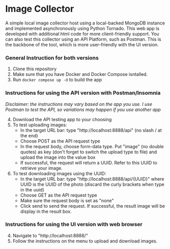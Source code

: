 # Image Collector

A simple local image collector host using a local-backed MongoDB instance and implemented asynchronously using Python Tornado. This web app is developed with additional html code for more client-friendly support. You can also test this collector using an API Platform, such as Postman. This is the backbone of the tool, which is more user-friendly with the UI version. 

### General Instruction for both versions

1. Clone this repository
2. Make sure that you have Docker and Docker Compose isntalled. 
3. Run `docker compose up -d` to build the app

### Instructions for using the API version with Postman/Insomnia
*Disclaimer: the instructions may vary based on the app you use. I use Postman to test the API, so variations may happen if you use another app*

4. Download the API testing app to your choosing
5. To test uploading images:
    - In the target URL bar: type "http://localhost:8888/api" (no slash / at the end)
    - Choose POST as the API request type
    - In the request body, choose form-data type. Put "image" (no double quotes) as key (don't forget to switch the upload type to file) and upload the image into the value box
    - If successful, the request will return a UUID. Refer to this UUID to retrieve your image.
6. To test downloading images using the UUID:
    - In the target URL bar: type "http://localhost:8888/api/{UUID}" where UUID is the UUID of the photo (discard the curly brackets when type in the uuid)
    - Choose GET as the API request type
    - Make sure the request body is set as "none"
    - Click send to send the request. If successful, the result image will be display in the result box.

### Instructions for using the UI version with web browser
4. Navigate to "http://localhost:8888/"
5. Follow the instructions on the menu to upload and download images. 
